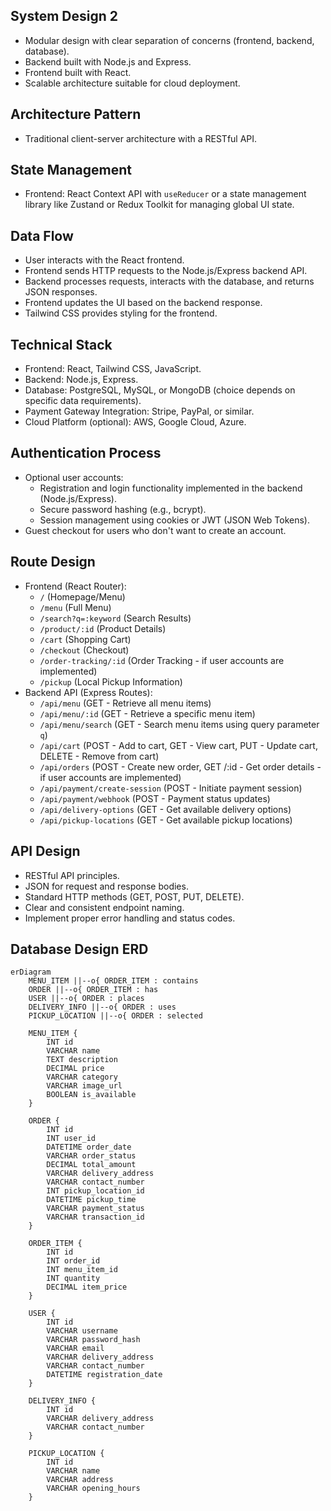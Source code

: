 ## System Design 2
- Modular design with clear separation of concerns (frontend, backend, database).
- Backend built with Node.js and Express.
- Frontend built with React.
- Scalable architecture suitable for cloud deployment.

## Architecture Pattern
- Traditional client-server architecture with a RESTful API.

## State Management
- Frontend: React Context API with `useReducer` or a state management library like Zustand or Redux Toolkit for managing global UI state.

## Data Flow
- User interacts with the React frontend.
- Frontend sends HTTP requests to the Node.js/Express backend API.
- Backend processes requests, interacts with the database, and returns JSON responses.
- Frontend updates the UI based on the backend response.
- Tailwind CSS provides styling for the frontend.

## Technical Stack
- Frontend: React, Tailwind CSS, JavaScript.
- Backend: Node.js, Express.
- Database: PostgreSQL, MySQL, or MongoDB (choice depends on specific data requirements).
- Payment Gateway Integration: Stripe, PayPal, or similar.
- Cloud Platform (optional): AWS, Google Cloud, Azure.

## Authentication Process
- Optional user accounts:
    - Registration and login functionality implemented in the backend (Node.js/Express).
    - Secure password hashing (e.g., bcrypt).
    - Session management using cookies or JWT (JSON Web Tokens).
- Guest checkout for users who don't want to create an account.

## Route Design
- Frontend (React Router):
    - `/` (Homepage/Menu)
    - `/menu` (Full Menu)
    - `/search?q=:keyword` (Search Results)
    - `/product/:id` (Product Details)
    - `/cart` (Shopping Cart)
    - `/checkout` (Checkout)
    - `/order-tracking/:id` (Order Tracking - if user accounts are implemented)
    - `/pickup` (Local Pickup Information)
- Backend API (Express Routes):
    - `/api/menu` (GET - Retrieve all menu items)
    - `/api/menu/:id` (GET - Retrieve a specific menu item)
    - `/api/menu/search` (GET - Search menu items using query parameter `q`)
    - `/api/cart` (POST - Add to cart, GET - View cart, PUT - Update cart, DELETE - Remove from cart)
    - `/api/orders` (POST - Create new order, GET /:id - Get order details - if user accounts are implemented)
    - `/api/payment/create-session` (POST - Initiate payment session)
    - `/api/payment/webhook` (POST - Payment status updates)
    - `/api/delivery-options` (GET - Get available delivery options)
    - `/api/pickup-locations` (GET - Get available pickup locations)

## API Design
- RESTful API principles.
- JSON for request and response bodies.
- Standard HTTP methods (GET, POST, PUT, DELETE).
- Clear and consistent endpoint naming.
- Implement proper error handling and status codes.

## Database Design ERD
```mermaid
erDiagram
    MENU_ITEM ||--o{ ORDER_ITEM : contains
    ORDER ||--o{ ORDER_ITEM : has
    USER ||--o{ ORDER : places
    DELIVERY_INFO ||--o{ ORDER : uses
    PICKUP_LOCATION ||--o{ ORDER : selected

    MENU_ITEM {
        INT id
        VARCHAR name
        TEXT description
        DECIMAL price
        VARCHAR category
        VARCHAR image_url
        BOOLEAN is_available
    }

    ORDER {
        INT id
        INT user_id
        DATETIME order_date
        VARCHAR order_status
        DECIMAL total_amount
        VARCHAR delivery_address
        VARCHAR contact_number
        INT pickup_location_id
        DATETIME pickup_time
        VARCHAR payment_status
        VARCHAR transaction_id
    }

    ORDER_ITEM {
        INT id
        INT order_id
        INT menu_item_id
        INT quantity
        DECIMAL item_price
    }

    USER {
        INT id
        VARCHAR username
        VARCHAR password_hash
        VARCHAR email
        VARCHAR delivery_address
        VARCHAR contact_number
        DATETIME registration_date
    }

    DELIVERY_INFO {
        INT id
        VARCHAR delivery_address
        VARCHAR contact_number
    }

    PICKUP_LOCATION {
        INT id
        VARCHAR name
        VARCHAR address
        VARCHAR opening_hours
    }